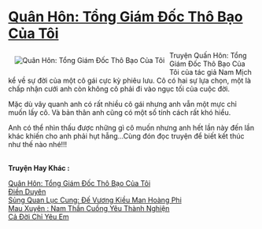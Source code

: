 <a href="https://utruyen.com/truyen/quan-hon-tong-giam-doc-tho-bao-cua-toi/14581/" title="Quân Hôn: Tổng Giám Đốc Thô Bạo Của Tôi"><h1>Quân Hôn: Tổng Giám Đốc Thô Bạo Của Tôi</h1></a><div style="display:table"><img align="right" style="float: left; padding: 10px;" src="https://utruyen.com/images/story/200x260/quan-hon-tong-giam-doc-tho-bao-cua-toi.jpg" alt="Quân Hôn: Tổng Giám Đốc Thô Bạo Của Tôi">Truyện Quấn Hôn: Tổng Giám Đốc Thô Bạo Của Tôi của tác giả Nam Mịch kể về sự đời của một cô gái cực kỳ phiêu lưu. Cô có hai sự lựa chọn, một là chấp nhận cưới anh còn không cô phải đi vào ngục tối của cuộc đời.<p></p>Mặc dù vây quanh anh có rất nhiều cô gái nhưng anh vẫn một mực chỉ muốn lấy cô. Và bản thân anh cũng có một số tính cách rất khó hiểu.<p></p>Anh có thể nhìn thấu được những gì cô muốn nhưng anh hết lần này đến lần khác khiến cho anh phải hụt hẫng...Cùng đón đọc truyện để biết kết thúc như thế nào nhé!!!</div><p><br><b>Truyện Hay Khác :</b></p><a href="https://utruyen.com/truyen/quan-hon-tong-giam-doc-tho-bao-cua-toi/14581/" alt="Quân Hôn: Tổng Giám Đốc Thô Bạo Của Tôi">Quân Hôn: Tổng Giám Đốc Thô Bạo Của Tôi</a><br/><a href="https://utruyen.com/truyen/dien-duyen/17076/" alt="Điền Duyên">Điền Duyên</a><br/><a href="https://github.com/quanluxury/ngontinh_top100/tree/master/truyenhay/17587" alt="Sủng Quan Lục Cung: Đế Vương Kiều Man Hoàng Phi">Sủng Quan Lục Cung: Đế Vương Kiều Man Hoàng Phi</a><br/><a href="https://github.com/quanluxury/ngontinh_top100/tree/master/truyenhay/19509" alt="Mau Xuyên : Nam Thần Cuồng Yêu Thành Nghiện">Mau Xuyên : Nam Thần Cuồng Yêu Thành Nghiện</a><br/><a href="https://maps.google.sm/url?q=https%3A%2F%2Futruyen.com%2Ftruyen%2Fca-doi-chi-yeu-em%2F19170%2F" alt="Cả Đời Chỉ Yêu Em">Cả Đời Chỉ Yêu Em</a><br/>